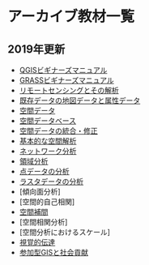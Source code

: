 # アーカイブ教材一覧

## 2019年更新
* [QGISビギナーズマニュアル](https://github.com/gis-oer/gis-oer/blob/master/materials/archive/previous_contents/QGIS/QGIS_2.8.md)
* [GRASSビギナーズマニュアル](https://github.com/gis-oer/gis-oer/blob/master/materials/archive/previous_contents/GRASS/GRASS_qgis2_8.md)
* [リモートセンシングとその解析](https://github.com/gis-oer/gis-oer/blob/master/materials/archive/previous_contents/06/06_qgis2_8.md)
* [既存データの地図データと属性データ](https://github.com/gis-oer/gis-oer/blob/master/materials/archive/previous_contents/07/07_qgis2_8.md)
* [空間データ](https://github.com/gis-oer/gis-oer/blob/master/materials/archive/previous_contents/08/08_qgis2_8.md)
* [空間データベース](https://github.com/gis-oer/gis-oer/blob/master/materials/archive/previous_contents/09/09_qgis2_8.md)
* [空間データの統合・修正](https://github.com/gis-oer/gis-oer/blob/master/materials/archive/previous_contents/10/10_qgis2_8.md)
* [基本的な空間解析](https://github.com/gis-oer/gis-oer/blob/master/materials/archive/previous_contents/11/11_qgis2_8.md)
* [ネットワーク分析](https://github.com/gis-oer/gis-oer/blob/master/materials/archive/previous_contents/12/12_qgis2_8.md)
* [領域分析](https://github.com/gis-oer/gis-oer/blob/master/materials/archive/previous_contents/13/13_qgis2_8.md)
* [点データの分析](https://github.com/gis-oer/gis-oer/blob/master/materials/archive/previous_contents/14/14_qgis2_8.md)
* [ラスタデータの分析](https://github.com/gis-oer/gis-oer/blob/master/materials/archive/previous_contents/15/15_qgis2_8.md)
* [傾向面分析]
* [空間的自己相関]
* [空間補間](https://github.com/gis-oer/gis-oer/blob/master/materials/archive/previous_contents/18/18_qgis2_8.md)
* [空間相関分析]
* [空間分析におけるスケール]
* [視覚的伝達](https://github.com/gis-oer/gis-oer/blob/master/materials/archive/previous_contents/21/21_qgis2_8.md)
* [参加型GISと社会貢献](https://github.com/gis-oer/gis-oer/blob/master/materials/archive/previous_contents/26/26_qgis2_8.md)
